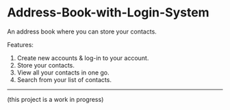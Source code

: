 # Address-Book-with-Login-System
An address book where you can store your contacts.

Features:
  1. Create new accounts & log-in to your account.
  2. Store your contacts.
  3. View all your contacts in one go.
  4. Search from your list of contacts. 
  
<hr>  
(this project is a work in progress)  
